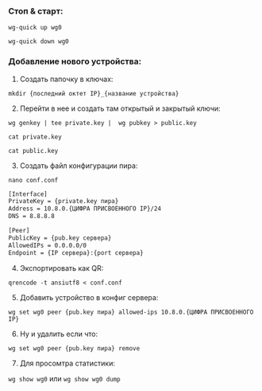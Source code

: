 ### Стоп & старт:
```wg-quick up wg0```

```wg-quick down wg0```

### Добавление нового устройства:
1. Создать папочку в ключах:

```mkdir {последний октет IP}_{название устройства}```

2. Перейти в нее и создать там открытый и закрытый ключи:

```wg genkey | tee private.key |  wg pubkey > public.key```

```cat private.key```

```cat public.key```

3. Создать файл конфигурации пира:

```nano conf.conf```

```bash
[Interface]
PrivateKey = {private.key пира}
Address = 10.8.0.{ЦИФРА ПРИСВОЕННОГО IP}/24
DNS = 8.8.8.8

[Peer]
PublicKey = {pub.key сервера}
AllowedIPs = 0.0.0.0/0
Endpoint = {IP сервера}:{port сервера}
```

4. Экспортировать как QR:

```qrencode -t ansiutf8 < conf.conf```

5. Добавить устройство в конфиг сервера:

```wg set wg0 peer {pub.key пира} allowed-ips 10.8.0.{ЦИФРА ПРИСВОЕННОГО IP}```

6. Ну и удалить если что:

```wg set wg0 peer {pub.key пира} remove```

7. Для просомтра статистики:

```wg show wg0``` или ```wg show wg0 dump```
